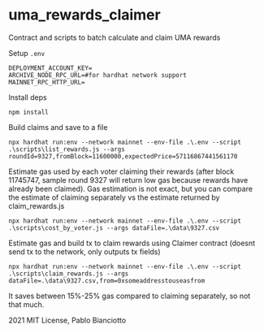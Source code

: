 # uma_rewards_claimer
Contract and scripts to batch calculate and claim UMA rewards 

Setup `.env`

```
DEPLOYMENT_ACCOUNT_KEY=
ARCHIVE_NODE_RPC_URL=#for hardhat network support
MAINNET_RPC_HTTP_URL=
```

Install deps

`npm install`

Build claims and save to a file

`npx hardhat run:env --network mainnet --env-file .\.env --script .\scripts\list_rewards.js --args roundId=9327,fromBlock=11600000,expectedPrice=57116867441561170`

Estimate gas used by each voter claiming their rewards (after block 11745747, sample round 9327 will return low gas because rewards have already been claimed). Gas estimation is not exact, but you can compare the estimate of claiming separately vs the estimate returned by claim_rewards.js

`npx hardhat run:env --network mainnet --env-file .\.env --script .\scripts\cost_by_voter.js --args dataFile=.\data\9327.csv`

Estimate gas and build tx to claim rewards using Claimer contract (doesnt send tx to the network, only outputs tx fields)

`npx hardhat run:env --network mainnet --env-file .\.env --script .\scripts\claim_rewards.js --args dataFile=.\data\9327.csv,from=0xsomeaddresstouseasfrom`

It saves between 15%-25% gas compared to claiming separately, so not that much.

2021 MIT License,
Pablo Bianciotto
